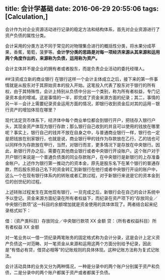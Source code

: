 title: 会计学基础
date: 2016-06-29 20:55:06
tags: [Calculation,]
---
会计作为对企业资源活动进行记录的稳定方法和结构体系，首先对企业资源进行了资产负债的属性分类。

会计采用的分类方法不同于常见的对物理集合进行的概括性分类，将水果分成苹果，香蕉，葡萄，菠萝等。<b>会计学分类的思路是对每一项经济来源从其来源和运用两个角度作出的，来源称为负债，运用称为资产。</b>

会计主体并不是企业的拥有者或者股东，而是负责企业活动的委托经理人。

##注资成立新的商业银行
在银行这样一个会计主体成立之后，接下来的第一件事情就是从股东对于其原始资本的投入开始。这笔投入代表了股东对于银行的所有权，由于其特殊性，会计上特别从负债中分出一个类别，称为所有者权益，专门记录资本金的增减。这是事情的一半，即完成了资金来源方面的纪录；其二，事情的另一半－会计上需要纪录资金运用方面的情况，即银行收到资金后对其的运用－银行资产的增加体现在哪里？

现代法定货币体系下，经济体中每个商业单位都会到银行开户，把钱存入银行户头，其现金资产体现为银行存款；那么银行自己收到的并且可以使用的钱放在哪里呢？事实上，银行自己的钱并不放在自身之中，与普通商业银行一样，银行也一定是把钱放在别家银行，也就是说，商业银行甲的钱作为存款放在乙行，乙的钱也可以同样作为存款放在甲行，当然，对银行而言，更多情况下是存放在中央银行。因此，新银行开办之后，需要在其他商业银行或者中央银行开设账户。这个账户对于开户银行来说是一个普通负债类的同业存款账户，在中央银行是新银行的上存准备金帐户。上述作为银行第一推动力的资本金，原先是股东名下在某个银行的普通存款，然后股东把自己名下的资金转汇到新银行在他行或者中央银行开设的账户中，这么一个在现有银行体系内的转账或者汇款过程，对于新银行来说是它的资本金到位的创世纪的过程。

上述转账过程发生在其他现有银行，一旦完成之后，新银行会在自己的会计系统中予以登记。资金来源方面纪录在所有者权益下，而纪录在资产项下的“存放同业／中央银行款项”这一科目的余额增加就是资金使用的具体体现了。两者结合起来纪录格式如下：

借：（资产类科目）存放同业／中央银行款项 XX 金额
    贷：（所有者权益科目）所有者权益 XX 金额


对一笔业务以一借一贷纪录两笔账务的固定格式称为会计分录，这是会计上定义资产负债这一对范畴、对一笔资金从来源和运用这两个方面分别给予纪录，因此是“有借必有贷，借贷必相等”的记账规则的具体体现。这种记账方法称为复式记账法。


会计活动具体的业务又分为两种情况，一种是分录中的两个账户分别属于资产和负债，二是分录中的两个账户都属于资产或者都属于负债。





